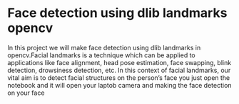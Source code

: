 # Face detection using dlib landmarks opencv
In this project we will make face detection using dlib landmarks in opencv.Facial landmarks is a technique which can be applied to applications like face alignment, head pose estimation, face swapping, blink detection, drowsiness detection, etc. In this context of facial landmarks, our vital aim is to detect facial structures on the person’s face
you just open the notebook and it will open your laptob camera and making the face detection on your face

